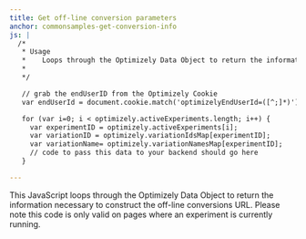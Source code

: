 ```yaml
---
title: Get off-line conversion parameters
anchor: commonsamples-get-conversion-info
js: |
  /*
   * Usage
   *    Loops through the Optimizely Data Object to return the information necessary to construct the off-line conversions URL.  
   *	
   */

   // grab the endUserID from the Optimizely Cookie
   var endUserId = document.cookie.match('optimizelyEndUserId=([^;]*)')[1];

   for (var i=0; i < optimizely.activeExperiments.length; i++) {
     var experimentID = optimizely.activeExperiments[i];
     var variationID = optimizely.variationIdsMap[experimentID];
     var variationName= optimizely.variationNamesMap[experimentID];
     // code to pass this data to your backend should go here
   }

---
```


This JavaScript loops through the Optimizely Data Object to return the information necessary to construct the off-line conversions URL.  Please note this code is only valid on pages where an experiment is currently running.